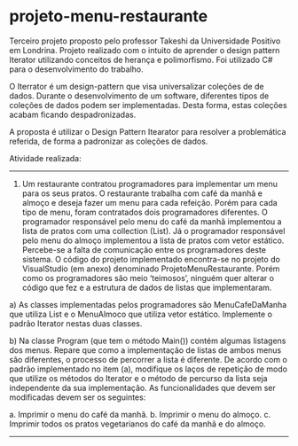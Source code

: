 # projeto-menu-restaurante
Terceiro projeto proposto pelo professor Takeshi da Universidade Positivo em Londrina. Projeto realizado com o intuito de aprender o design pattern Iterator utilizando conceitos de herança e polimorfismo. Foi utilizado C# para o desenvolvimento do trabalho. 

O Iterrator é um design-pattern que visa universalizar coleções de de dados. Durante o desenvolvimento de um software, diferentes tipos de coleções de dados podem ser implementadas. Desta forma, estas coleções acabam ficando despadronizadas.

A proposta é utilizar o Design Pattern Itearator para resolver a problemática referida, de forma a padronizar as coleções de dados.

Atividade realizada:

------------------------------------------------------------------------------------

1) Um restaurante contratou programadores para implementar um menu para os seus
pratos. O restaurante trabalha com café da manhã e almoço e deseja fazer um menu
para cada refeição. Porém para cada tipo de menu, foram contratados dois
programadores diferentes. O programador responsável pelo menu do café da manhã
implementou a lista de pratos com uma collection (List). Já o programador responsável
pelo menu do almoço implementou a lista de pratos com vetor estático. Percebe-se a
falta de comunicação entre os programadores deste sistema. O código do projeto
implementado encontra-se no projeto do VisualStudio (em anexo) denominado
ProjetoMenuRestaurante. Porém como os programadores são meio ‘teimosos’, ninguém
quer alterar o código que fez e a estrutura de dados de listas que implementaram.

a) As classes implementadas pelos programadores são MenuCafeDaManha que
utiliza List e o MenuAlmoco que utiliza vetor estático. Implemente o padrão
Iterator nestas duas classes.

b) Na classe Program (que tem o método Main()) contém algumas listagens dos
menus. Repare que como a implementação de listas de ambos menus são
diferentes, o processo de percorrer a lista é diferente. De acordo com o padrão
implementado no item (a), modifique os laços de repetição de modo que utilize
os métodos do Iterator e o método de percurso da lista seja independente da
sua implementação. As funcionalidades que devem ser modificadas devem ser
os seguintes:

a. Imprimir o menu do café da manhã.
b. Imprimir o menu do almoço.
c. Imprimir todos os pratos vegetarianos do café da manhã e do almoço.

------------------------------------------------------------------------------------
